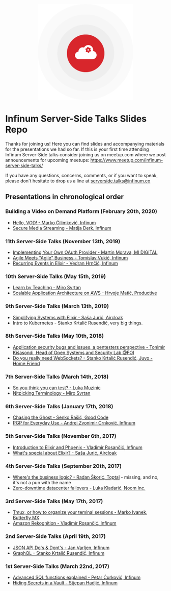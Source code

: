 <p align="center">
  <img width="300" src="assets/logo.png" />
  <h1>Infinum Server-Side Talks Slides Repo</h1>
</p>

Thanks for joining us! Here you can find slides and accompanying materials for the presentations we had so far. If this is your first time attending Infinum Server-Side talks consider joining us on meetup.com where we post announcements for upcoming meetups: https://www.meetup.com/infinum-server-side-talks/

If you have any questions, concerns, comments, or if you want to speak, please don't hesitate to drop us a line at serverside.talks@infinum.co

## Presentations in chronological order

### Building a Video on Demand Platform (February 20th, 2020)
- [Hello, VOD! - Marko Ćilimković, Infinum](building-a-video-on-demand-platform/hello-vod.pdf)
- [Secure Media Streaming - Matija Derk, Infinum](building-a-video-on-demand-platform/secure-media-streaming.pdf)

### 11th Server-Side Talks (November 13th, 2019)
- [Implementing Your Own OAuth Provider - Martin Morava, MI DIGITAL](talks-11/implementing-your-own-oauth-provider.pdf)
- [Agile Meets "Agile" Business - Tomislav Vukić, Infinum](talks-11/agile-meets-agile-business.pdf)
- [Recurring Events in Elixir - Vedran Hrnčić, Infinum](talks-11/recurring-events-in-elixir.pdf)

### 10th Server-Side Talks (May 15th, 2019)
- [Learn by Teaching - Miro Svrtan](talks-10/learn-by-teaching.txt)
- [Scalable Application Architecture on AWS - Hrvoje Matić, Productive](talks-10/scalable-application-architecture-on-aws.pdf)

### 9th Server-Side Talks (March 13th, 2019)
- [Simplifying Systems with Elixir - Saša Jurić, Aircloak](talks-09/simplifying-systems-with-elixir.pdf)
- Intro to Kubernetes - Stanko Krtalić Rusendić, very big things.

### 8th Server-Side Talks (May 10th, 2018)
- [Application security bugs and issues, a pentesters perspective - Tonimir Kišasondi, Head of Open Systems and Security Lab @FOI](talks-08/appspec-from-pentesters-perspective.pdf)
- [Do you really need WebSockets? - Stanko Krtalić Rusendić, Juvo - Home Friend](talks-08/do-you-really-need-websockets.pdf)

### 7th Server-Side Talks (March 14th, 2018)
- [So you think you can test? - Luka Muzinic](talks-07/so-you-think-you-can-test.pdf)
- [Nitpicking Terminology - Miro Svrtan](talks-07/nitpicking-terminology.txt)

### 6th Server-Side Talks (January 17th, 2018)
- [Chasing the Ghost - Senko Rašić, Good Code](talks-06/chasing-the-ghost.pdf)
- [PGP for Everyday Use - Andrei Zvonimir Crnković, Infinum](talks-06/yubikey.pdf)

### 5th Server-Side Talks (November 6th, 2017)
- [Introduction to Elixir and Phoenix - Vladimir Rosančić, Infinum](talks-05/introduction-elixir-phoenix.pdf)
- [What's special about Elixir? - Saša Jurić, Aircloak](talks-05/whats-special-about-elixir.pdf)

### 4th Server-Side Talks (September 20th, 2017)
- [Where's the business logic? - Radan Škorić, Toptal](#) - missing, and no, it's not a pun with the name
- [Zero-downtime datacenter failovers - Luka Kladarić, Noom Inc.](talks-04/zerodowntime.pdf)

### 3rd Server-Side Talks (May 17th, 2017)
- [Tmux, or how to organize your teminal sessions - Marko Ivanek, Butterfly MX](talks-03/tmux-organize-sessions.txt)
- [Amazon Rekognition - Vladimir Rosančić, Infinum](talks-03/amazon-rekognition.pdf)

### 2nd Server-Side Talks (April 19th, 2017)
- [JSON API Do's & Dont's - Jan Varljen, Infinum](talks-02/jsonapi-dos-donts.pdf)
- [GraphQL - Stanko Krtalić Rusendić, Infinum](talks-02/graphql.pdf)

### 1st Server-Side Talks (March 22nd, 2017)
- [Advanced SQL functions explained - Petar Ćurković, Infinum](talks-01/advanced-sql-functions.pdf)
- [Hiding Secrets in a Vault - Stjepan Hadjić, Infinum](talks-01/hiding-secrets-in-vault.pdf)
